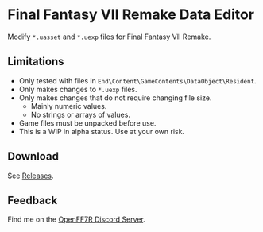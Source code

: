 # Final Fantasy VII Remake Data Editor

Modify `*.uasset` and `*.uexp` files for Final Fantasy VII Remake.

## Limitations

- Only tested with files in `End\Content\GameContents\DataObject\Resident`.
- Only makes changes to `*.uexp` files.
- Only makes changes that do not require changing file size.
  - Mainly numeric values.
  - No strings or arrays of values.
- Game files must be unpacked before use.
- This is a WIP in alpha status. Use at your own risk.

## Download

See [Releases].

## Feedback

Find me on the [OpenFF7R Discord Server].

[releases]: releases
[openff7r discord server]: https://discord.com/invite/JkDraPKr

